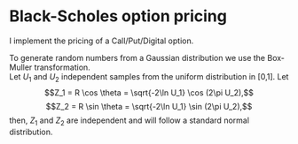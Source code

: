 # Black-Scholes option pricing

I implement the pricing of a Call/Put/Digital option.

To generate random numbers from a Gaussian distribution we use the Box-Muller transformation.\
Let $U_1$ and $U_2$ independent samples from the uniform distribution in [0,1]. Let
$$Z_1 = R \cos \theta = \sqrt{-2\ln U_1} \cos (2\pi U_2),$$
$$Z_2 = R \sin \theta = \sqrt{-2\ln U_1} \sin (2\pi U_2),$$
then, $Z_1$ and $Z_2$ are independent and will follow a standard normal distribution.




